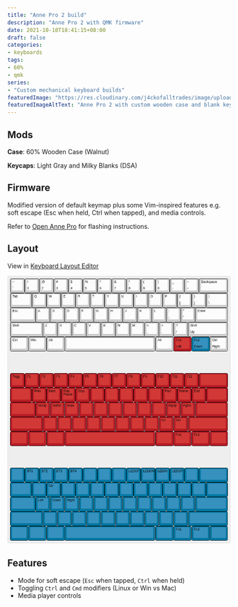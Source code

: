 ```yaml
---
title: "Anne Pro 2 build"
description: "Anne Pro 2 with QMK firmware"
date: 2021-10-10T18:41:15+08:00
draft: false
categories:
- keyboards
tags:
- 60%
- qmk
series:
- "Custom mechanical keyboard builds"
featuredImage: "https://res.cloudinary.com/j4ckofalltrades/image/upload/v1633803184/keebs/annepro2/annepro2_xqpg09.jpg"
featuredImageAltText: "Anne Pro 2 with custom wooden case and blank keycaps"
---
```


## Mods

**Case**: 60% Wooden Case (Walnut)

**Keycaps**: Light Gray and Milky Blanks (DSA)

## Firmware

Modified version of default keymap plus some Vim-inspired features e.g. soft
escape (Esc when held, Ctrl when tapped), and media controls.

Refer to [Open Anne Pro](https://openannepro.github.io/install/) for flashing
instructions.

## Layout

View in [Keyboard Layout Editor](http://www.keyboard-layout-editor.com/#/gists/f1c23fc1769c9bb0b1872d2272a1f268)

![AnnePro2 custom keymap](https://raw.githubusercontent.com/j4ckofalltrades/keebs/master/anne-pro-2/assets/annepro2.png)

## Features

- Mode for soft escape (`Esc` when tapped, `Ctrl` when held)
- Toggling `Ctrl` and `Cmd` modifiers (Linux or Win vs Mac)
- Media player controls

